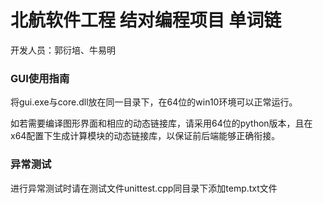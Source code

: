 # 北航软件工程 结对编程项目 单词链

开发人员：郭衍培、牛易明

### GUI使用指南

将gui.exe与core.dll放在同一目录下，在64位的win10环境可以正常运行。

 如若需要编译图形界面和相应的动态链接库，请采用64位的python版本，且在x64配置下生成计算模块的动态链接库，以保证前后端能够正确衔接。

### 异常测试

进行异常测试时请在测试文件unittest.cpp同目录下添加temp.txt文件
